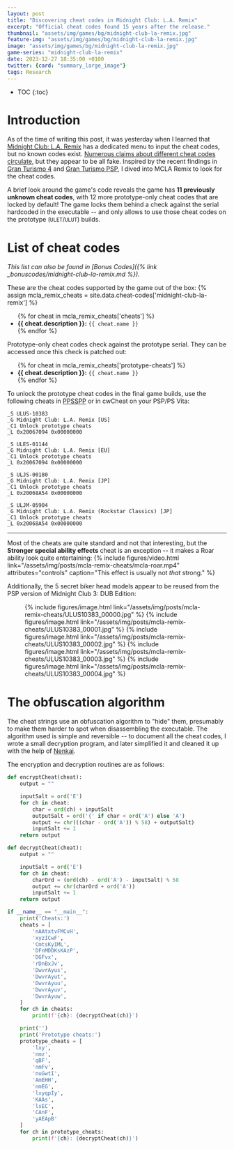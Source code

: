 ```yaml
---
layout: post
title: "Discovering cheat codes in Midnight Club: L.A. Remix"
excerpt: "Official cheat codes found 15 years after the release."
thumbnail: "assets/img/games/bg/midnight-club-la-remix.jpg"
feature-img: "assets/img/games/bg/midnight-club-la-remix.jpg"
image: "assets/img/games/bg/midnight-club-la-remix.jpg"
game-series: "midnight-club-la-remix"
date: 2023-12-27 18:35:00 +0100
twitter: {card: "summary_large_image"}
tags: Research
---
```


* TOC
{:toc}

# Introduction

As of the time of writing this post, it was yesterday when I learned that [Midnight Club: L.A. Remix](https://en.wikipedia.org/wiki/Midnight_Club:_Los_Angeles#Midnight_Club:_L.A._Remix)
has a dedicated menu to input the cheat codes, but no known codes exist.
[Numerous claims about different cheat codes circulate](https://web.archive.org/web/20231227135328/https://gamefaqs.gamespot.com/psp/945896-midnight-club-la-remix/answers/14171-cheats),
but they appear to be all fake. Inspired by the recent findings in [Gran Turismo 4](https://twitter.com/Nenkaai/status/1639763447826071554)
and [Gran Turismo PSP](https://www.reddit.com/r/granturismo/comments/1869me9/gt_psp_cheat_codes_found_all_cars_and_maximum/), I dived into MCLA Remix to look for the cheat codes.

A brief look around the game's code reveals the game has **11 previously unknown cheat codes**, with 12 more prototype-only cheat codes that are locked by default!
The game locks them behind a check against the serial hardcoded in the executable -- and only allows to use those cheat codes on the prototype (`ULET`/`ULUT`) builds.

# List of cheat codes

*This list can also be found in [Bonus Codes]({% link _bonuscodes/midnight-club-la-remix.md %}).*

These are the cheat codes supported by the game out of the box:
{% assign mcla_remix_cheats = site.data.cheat-codes['midnight-club-la-remix'] %}

<div class="bonuscodes-output">
    <div class="border tr"></div>
    <div class="content">
      <ul>
         {% for cheat in mcla_remix_cheats['cheats'] %}
            <li><b>{{ cheat.description }}:</b> <code>{{ cheat.name }}</code></li>
         {% endfor %}
      </ul>
    </div>
    <div class="border bl"></div>
</div>

Prototype-only cheat codes check against the prototype serial. They can be accessed once this check is patched out:
<div class="bonuscodes-output">
    <div class="border tr"></div>
    <div class="content">
      <ul>
         {% for cheat in mcla_remix_cheats['prototype-cheats'] %}
            <li><b>{{ cheat.description }}:</b> <code>{{ cheat.name }}</code></li>
         {% endfor %}
      </ul>
    </div>
    <div class="border bl"></div>
</div>

To unlock the prototype cheat codes in the final game builds, use the following cheats in [PPSSPP](https://www.ppsspp.org/) or in cwCheat on your PSP/PS Vita:
```
_S ULUS-10383
_G Midnight Club: L.A. Remix [US]
_C1 Unlock prototype cheats
_L 0x20067094 0x00000000

_S ULES-01144
_G Midnight Club: L.A. Remix [EU]
_C1 Unlock prototype cheats
_L 0x20067094 0x00000000

_S ULJS-00180
_G Midnight Club: L.A. Remix [JP]
_C1 Unlock prototype cheats
_L 0x20068A54 0x00000000

_S ULJM-05904
_G Midnight Club: L.A. Remix (Rockstar Classics) [JP]
_C1 Unlock prototype cheats
_L 0x20068A54 0x00000000
```

***

Most of the cheats are quite standard and not that interesting, but the **Stronger special ability effects** cheat is an exception -- it makes a Roar ability look quite entertaining:
{% include figures/video.html link="/assets/img/posts/mcla-remix-cheats/mcla-roar.mp4" attributes="controls"
        caption="This effect is usually not *that* strong." %}

Additionally, the 5 secret biker head models appear to be reused from the PSP version of Midnight Club 3: DUB Edition:
<figure class="media-container small">
{% include figures/image.html link="/assets/img/posts/mcla-remix-cheats/ULUS10383_00000.jpg" %}
{% include figures/image.html link="/assets/img/posts/mcla-remix-cheats/ULUS10383_00001.jpg" %}
{% include figures/image.html link="/assets/img/posts/mcla-remix-cheats/ULUS10383_00002.jpg" %}
{% include figures/image.html link="/assets/img/posts/mcla-remix-cheats/ULUS10383_00003.jpg" %}
{% include figures/image.html link="/assets/img/posts/mcla-remix-cheats/ULUS10383_00004.jpg" %}
</figure>

# The obfuscation algorithm

The cheat strings use an obfuscation algorithm to "hide" them, presumably to make them harder to spot when disassembling the executable.
The algorithm used is simple and reversible -- to document all the cheat codes, I wrote a small decryption program, and later simplified it and cleaned it up
with the help of [Nenkai](https://github.com/Nenkai).

The encryption and decryption routines are as follows:

```python
def encryptCheat(cheat):
    output = ""

    inputSalt = ord('E')
    for ch in cheat:
        char = ord(ch) + inputSalt
        outputSalt = ord('{' if char < ord('A') else 'A')
        output += chr(((char - ord('A')) % 58) + outputSalt)
        inputSalt += 1
    return output

def decryptCheat(cheat):
    output = ""

    inputSalt = ord('E')
    for ch in cheat:
        charOrd = (ord(ch) - ord('A') - inputSalt) % 58
        output += chr(charOrd + ord('A'))
        inputSalt += 1
    return output

if __name__ == "__main__":
    print('Cheats:')
    cheats = [
        'nAAtxtvFMCvH',
        'xyzICwF',
        'CmtsKyIML',
        'DFnMDDKsKAzP',
        'DGFvx',
        'rDnBxJv',
        'DwvrAyus',
        'DwvrAyut',
        'DwvrAyuu',
        'DwvrAyuv',
        'DwvrAyuw',
    ]
    for ch in cheats:
        print(f'{ch}: {decryptCheat(ch)}')

    print('')
    print('Prototype cheats:')
    prototype_cheats = [
        'lxy',
        'nmz',
        'qBF',
        'nmFv',
        'nuGwtI',
        'AmEHH',
        'nmEG',
        'lxyqpIy',
        'KAAs',
        'lsEC',
        'CAnF',
        'yAEApB'
    ]
    for ch in prototype_cheats:
        print(f'{ch}: {decryptCheat(ch)}')
```
